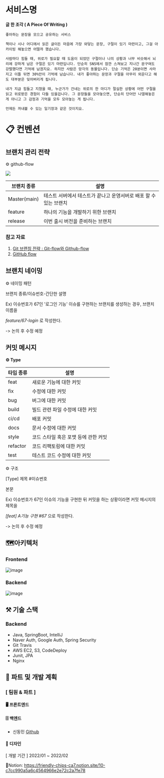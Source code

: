 # 서비스명

**글 한 조각 ( A Piece Of Writing )**

    좋아하는 문장을 모으고 공유하는 서비스
    
```
책이나 시나 어디에서 읽은 글이든 마음에 가장 와닿는 문장, 구절이 있기 마련이고, 그걸 아카이빙 해놓으면 어떨까 했습니다.

사람마다 힘들 때, 위로가 필요할 때 도움이 되었던 구절이나 나의 상황과 너무 비슷해서 뇌리에 강하게 남은 구절은 있기 마련입니다. 단순히 SNS에서 잠깐 스쳐보고 지나간 문구여도 강렬했다면 기억에 남겠지요. 하지만 사람은 망각의 동물입니다. 단순 기억은 20분이면 사라지고 이틀 뒤면 30%만이 기억에 남습니다. 내가 좋아하는 문장과 구절을 아무리 외운다고 해도 대부분은 잊어버리게 됩니다.

내가 지금 힘들고 지쳤을 때, 누군가가 건네는 위로의 한 마디가 절실한 상황에 어떤 구절을 읽고 위로받은 경험이 다들 있을겁니다. 그 문장들을 모아놓으면, 단순히 단어만 나열해놓은 게 아니고 그 감정과 기억을 모두 모아놓는 게 됩니다.

언제든 꺼내볼 수 있는 일기장과 같은 것이지요.
```


# 📋 컨벤션
## 브랜치 관리 전략
⚙️ github-flow

![](https://lh3.googleusercontent.com/h5H7FB2-aBPVThE4ZlZt919Fl9CstlD17NlJoODMKOlMEHmEV0encsCR2KmJ4yc6JwMsqoyv7u3jWVtW17Q3EqcHzPxUya85fRwRjgDlL2BapLtarQiu-SnjpUjyC2weng-PAXwx)



| 브랜치 종류  | 설명                                                         |
| ------------ | ------------------------------------------------------------ |
| Master(main) | 테스트 서버에서 테스트가 끝나고 운영서버로 배포 할 수 있는 브랜치 |
| feature      | 하나의 기능을 개발하기 위한 브랜치                           |
| release | 이번 출시 버전을 준비하는 브랜치             |

### 참고 자료
1. [Git 브랜칭 전략 : Git-flow와 Github-flow](https://hellowoori.tistory.com/56)
2. [GitHub flow](https://docs.github.com/en/get-started/quickstart/github-flow)

## 브랜치 네이밍
⚙️ 네이밍 패턴

브랜치 종류/이슈번호-간단한 설명	

Ex) 이슈번호가 67인 '로그인 기능' 이슈를 구현하는 브랜치를 생성하는 경우, 브랜치 이름을

*feature/67-login* 로 작성한다.

-> 논의 후 수정 예정

## 커밋 메시지


**⚙️ Type**

| 타입 종류 | 설명                                 |
| --------- | ------------------------------------ |
| feat      | 새로운 기능에 대한 커밋              |
| fix       | 수정에 대한 커밋                     |
| bug       | 버그에 대한 커밋                     |
| build     | 빌드 관련 파일 수정에 대한 커밋      |
| ci/cd     | 배포 커밋                            |
| docs      | 문서 수정에 대한 커밋                |
| style     | 코드 스타일 혹은 포맷 등에 관한 커밋 |
| refactor  | 코드 리팩토링에 대한 커밋            |
| test      | 테스트 코드 수정에 대한 커밋         |


⚙️ 구조

[Type] 제목 #이슈번호

본문

Ex) 이슈번호가 67인 이슈의 기능을 구현한 뒤 커밋을 하는 상황이라면 커밋 메시지의 제목을

*[feat] A기능 구현 #67* 으로 작성한다.

-> 논의 후 수정 예정

## 🗺️아키텍처

### Frontend

![image](https://user-images.githubusercontent.com/52997401/149660841-e8865390-c461-41fa-a049-76e0752c7e33.png)

### Backend

![image](https://user-images.githubusercontent.com/52997401/149660822-34ee591c-c687-4722-9517-a529fc1ac37f.png)

## ⚒️ 기술 스택

### Backend
-   Java, SpringBoot, IntelliJ
-   Naver Auth, Google Auth, Spring Security
-   Git Travis
-   AWS EC2, S3, CodeDeploy
-   Junit, JPA
-   Nginx

## 👥 파트 및 개발 계획
### [ 팀원 & 파트 ]
#### 🖥️ 프론트엔드

#### 🗄️ 백엔드
- 신동민 [Github](https://github.com/carnival77)

#### 🎨 디자인


[ 개발 기간 ] 2022/01 ~ 2022/02

📑Notion: https://friendly-chips-ca7.notion.site/10-c7cc990a5a6c4564966e2e72c2a7fe78
